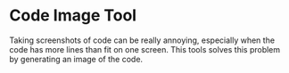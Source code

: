 # Code Image Tool

Taking screenshots of code can be really annoying, especially when
the code has more lines than fit on one screen. This tools solves this problem
by generating an image of the code.
